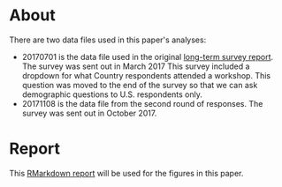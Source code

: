 # About

There are two data files used in this paper's analyses:
+ 20170701 is the data file used in the original [long-term survey report](https://carpentries.github.io/assessment/carpentries/long-term-survey/report.html). The survey was sent out in March 2017 This survey included a dropdown for what Country respondents attended a workshop. This question was moved to the end of the survey so that we can ask demographic questions to U.S. respondents only.
+ 20171108 is the data file from the second round of responses. The survey was sent out in October 2017.

# Report
This [RMarkdown report](https://kariljordan.github.io/ASEE/2018/asee2018.html) will be used for the figures in this paper.
